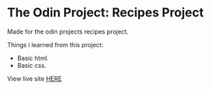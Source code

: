 # The Odin Project: Recipes Project

Made for the odin projects recipes project.<br>

Things i learned from this project:

- Basic html.
- Basic css.

View live site [HERE](https://xxnoc.github.io/odin-recipes/)
